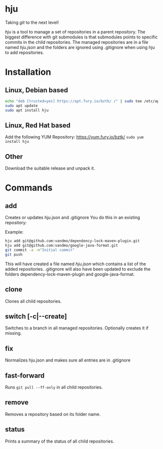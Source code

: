 # hju

Taking *git* to the next level!

_hju_ is a tool to manage a set of repositories in a parent repository.
The biggest difference with git submodules is that submodules points to specific commits in the child repositories.
The managed repositories are in a file named _hju.json_ and the folders are ignored using .gitignore when using hju to add repositories.

# Installation

## Linux, Debian based
```bash
echo "deb [trusted=yes] https://apt.fury.io/bztk/ /" | sudo tee /etc/apt/sources.list.d/bztk.list > /dev/null
sudo apt update
sudo apt install hju
```

## Linux, Red Hat based
Add the following YUM Repository: https://yum.fury.io/bztk/
`sudo yum install hju`

## Other
Download the suitable release and unpack it.

# Commands

## add
Creates or updates hju.json and .gitignore
You do this in an existing repository:

Example:
```bash
hju add git@github.com:vandmo/dependency-lock-maven-plugin.git
hju add git@github.com:vandmo/google-java-format.git
git commit -a -m"Initial commit"
git push
```

This will have created a file named _hju.json_ which contains a list of the added repositories.
.gitignore will also have been updated to exclude the folders dependency-lock-maven-plugin and google-java-format.

## clone
Clones all child repositories.

## switch [-c|--create]
Switches to a branch in all managed repositories. Optionally creates it if missing.

## fix
Normalizes hju.json and makes sure all entries are in .gitignore

## fast-forward
Runs `git pull --ff-only` in all child repositories.

## remove
Removes a repository based on its folder name.

## status
Prints a summary of the status of all child repositories.
